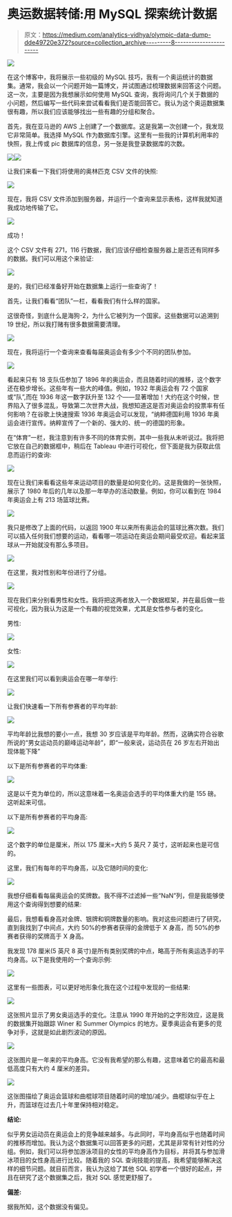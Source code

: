 # 奥运数据转储:用 MySQL 探索统计数据

> 原文：<https://medium.com/analytics-vidhya/olympic-data-dump-dde49720e372?source=collection_archive---------8----------------------->

![](img/7625e9edf9441c566c9c4d410bfb47cc.png)

在这个博客中，我将展示一些初级的 MySQL 技巧，我有一个奥运统计的数据集。通常，我会以一个问题开始一篇博文，并试图通过梳理数据来回答这个问题。这一次，主要是因为我想展示如何使用 MySQL 查询，我将询问几个关于数据的小问题，然后编写一些代码来尝试看看我们是否能回答它。我认为这个奥运数据集很有趣，所以我们应该能够找出一些有趣的分组和聚合。

首先，我在亚马逊的 AWS 上创建了一个数据库。这是我第一次创建一个，我发现它非常简单。我选择 MySQL 作为数据库引擎。这里有一些我的计算机利用率的快照，我上传或 pic 数据库的信息，另一张是我登录数据库的次数。

![](img/3d4cddce2c5076dc64d3e7e3ba59bc36.png)![](img/b910956e99f70b024f01bba23f0c39cc.png)

让我们来看一下我们将使用的奥林匹克 CSV 文件的快照:

![](img/4c7bb539597c61dd74801172c4e7d477.png)

现在，我将 CSV 文件添加到服务器，并运行一个查询来显示表格，这样我就知道我成功地传输了它。

![](img/de1152c8a108955413e50978f19d9d71.png)

成功！

这个 CSV 文件有 271，116 行数据，我们应该仔细检查服务器上是否还有同样多的数据。我们可以用这个来验证:

![](img/068024f4eb23ff79dd2110959665eb97.png)

是的，我们已经准备好开始在数据集上运行一些查询了！

首先，让我们看看“团队”一栏，看看我们有什么样的国家。

这很奇怪，到底什么是海狗-2，为什么它被列为一个国家。这些数据可以追溯到 19 世纪，所以我打赌有很多数据需要清理。

![](img/c74f4dfe138d4eef268f4d7785d9a1d7.png)

现在，我将运行一个查询来查看每届奥运会有多少个不同的团队参加。

![](img/79d792c72f0a1dd392cf33abaf1dea7f.png)

看起来只有 18 支队伍参加了 1896 年的奥运会，而且随着时间的推移，这个数字还在稳步增长。这些年有一些大的峰值。例如，1932 年奥运会有 72 个国家或“队”,而在 1936 年这一数字跃升至 132 个——显著增加！大约在这个时候，世界陷入了很多混乱，导致第二次世界大战，我想知道这是否对奥运会的投票率有任何影响？在谷歌上快速搜索 1936 年奥运会可以发现，“纳粹德国利用 1936 年奥运会进行宣传。纳粹宣传了一个新的、强大的、统一的德国的形象。

在“体育”一栏，我注意到有许多不同的体育实例，其中一些我从未听说过。我将把它放在自己的数据框中，稍后在 Tableau 中进行可视化，但下面是我为获取此信息而运行的查询:

![](img/01e653d5c31c579c27a8ebd47c1f3662.png)

现在让我们来看看这些年来运动项目的数量是如何变化的。这是我做的一张快照，展示了 1980 年后的几年以及那一年举办的活动数量。例如，你可以看到在 1984 年奥运会上有 213 场篮球比赛。

![](img/2509128670eeac469de1895eeda6a996.png)

我只是修改了上面的代码，以返回 1900 年以来所有奥运会的篮球比赛次数。我们可以插入任何我们想要的运动，看看哪一项运动在奥运会期间最受欢迎。看起来篮球从一开始就没有那么多项目。

![](img/b80c9d880fac23948085b12f071507a4.png)

在这里，我对性别和年份进行了分组。

![](img/302ea1d1d90f3ce0275102a8080cdb82.png)

现在我们来分别看男性和女性。我将把这两者放入一个数据框架，并在最后做一些可视化，因为我认为这是一个有趣的视觉效果，尤其是女性参与者的变化。

男性:

![](img/8c202e1f9d9bc0b0d8bbf051ff0186d0.png)

女性:

![](img/677552752ae00f026555767da7020f42.png)

在这里我们可以看到奥运会在哪一年举行:

![](img/60913d5f72853b7bacb62d38ad26c7bf.png)

让我们快速看一下所有参赛者的平均年龄:

![](img/7d3216fc8e947c999929ba6a71dc9b5c.png)

平均年龄比我想的要小一点，我想 30 岁应该是平均年龄。然而，这确实符合谷歌所说的“男女运动员的巅峰运动年龄”，即“一般来说，运动员在 26 岁左右开始出现体能下降”

以下是所有参赛者的平均体重:

![](img/69e659261fa118de46f29dca159e8725.png)

这是以千克为单位的，所以这意味着一名奥运会选手的平均体重大约是 155 磅。这听起来可信。

以下是所有参赛者的平均身高:

![](img/53e2911c2cbf3fb5f9172f24db0e0722.png)

这个数字的单位是厘米，所以 175 厘米=大约 5 英尺 7 英寸，这听起来也是可信的。

这里，我们有每年的平均身高，以及它随时间的变化:

![](img/4f0dda56f5d8855405edfd09e17b8032.png)

我想仔细看看每届奥运会的奖牌数。我不得不过滤掉一些“NaN”列，但是我能够使用这个查询得到想要的结果:

最后，我想看看身高对金牌、银牌和铜牌数量的影响。我对这些问题进行了研究，直到我找到了中间点，大约 50%的参赛者获得的金牌低于 X 身高，而 50%的参赛者获得的奖牌高于 X 身高。

我发现 178 厘米(5 英尺 8 英寸)是所有类别奖牌的中点，略高于所有奥运选手的平均身高。以下是我使用的一个查询示例:

![](img/c677091df8470bf3477983be1180044d.png)

这里有一些图表，可以更好地形象化我在这个过程中发现的一些结果:

![](img/9476c23bb77fdb89fc59790176347802.png)

这张照片显示了男女奥运选手的变化。注意从 1990 年开始的之字形效应，这是我的数据集开始跟踪 Winer 和 Summer Olympics 的地方。夏季奥运会有更多的竞争对手，这就是如此剧烈波动的原因。

![](img/c4aa6642d4f65ee41da5790d25c93dcc.png)

这张图片是一年来的平均身高。它没有我希望的那么有趣，这意味着它的最高和最低高度只有大约 4 厘米的差异。

![](img/906f91a877fe2fd51cc67404c51f3e33.png)

这张图描绘了奥运会篮球和曲棍球项目随着时间的增加/减少。曲棍球似乎在上升，而篮球在过去几十年里保持相对稳定。

**结论:**

似乎男女运动员在奥运会上的竞争越来越多。与此同时，平均身高似乎也随着时间的推移而增加。我认为这个数据集可以回答更多的问题，尤其是非常有针对性的分组。例如，我们可以将参加游泳项目的女性的平均身高作为目标，并将其与参加滑冰项目的女性身高进行比较。随着我的 SQL 查询技能的提高，我希望能够解决这样的细节问题。就目前而言，我认为这给了其他 SQL 初学者一个很好的起点，并且在研究了这个数据集之后，我对 SQL 感觉更舒服了。

**偏差:**

据我所知，这个数据没有偏见。